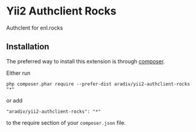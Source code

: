 Yii2 Authclient Rocks
=====================
Authclent for enl.rocks

Installation
------------

The preferred way to install this extension is through 
[composer](http://getcomposer.org/download/).

Either run

```
php composer.phar require --prefer-dist aradiv/yii2-authclient-rocks "*"
```

or add

```
"aradiv/yii2-authclient-rocks": "*"
```

to the require section of your `composer.json` file.
